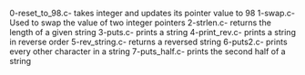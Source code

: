 0-reset_to_98.c- takes integer and updates its pointer value to 98
1-swap.c- Used to swap the value of two integer pointers
2-strlen.c- returns the length of a given string
3-puts.c- prints a string
4-print_rev.c- prints a string in reverse order
5-rev_string.c- returns a reversed string
6-puts2.c- prints every other character in a string
7-puts_half.c- prints the second half of a string
